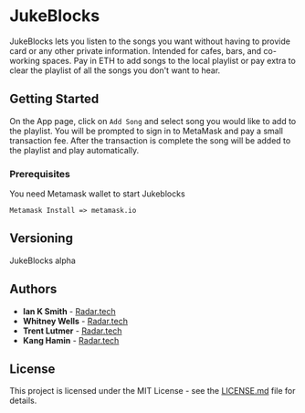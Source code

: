 # JukeBlocks

JukeBlocks lets you listen to the songs you want without having to provide card or any other private information. Intended for cafes, bars, and co-working spaces. Pay in ETH to add songs to the local playlist or pay extra to clear the playlist of all the songs you don't want to hear.

## Getting Started

On the App page, click on `Add Song` and select song you would like to add to the playlist. You will be prompted to sign in to MetaMask and pay a small transaction fee. After the transaction is complete the song will be added to the playlist and play automatically.

### Prerequisites

You need Metamask wallet to start Jukeblocks

```
Metamask Install => metamask.io
```

## Versioning

JukeBlocks alpha

## Authors

* **Ian K Smith** - [Radar.tech](https://radar.tech)
* **Whitney Wells** - [Radar.tech](https://radar.tech)
* **Trent Lutmer** - [Radar.tech](https://radar.tech)
* **Kang Hamin** - [Radar.tech](https://radar.tech)



## License

This project is licensed under the MIT License - see the [LICENSE.md](LICENSE.md) file for details.



